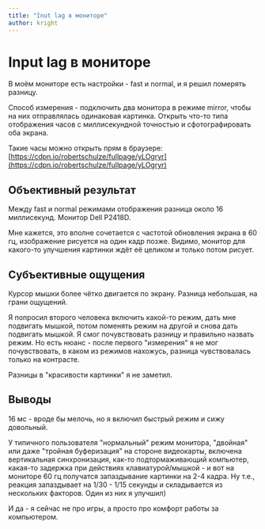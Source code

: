 ```yaml
---
title: "Inut lag в мониторе"
author: kright
---
```

# Input lag в мониторе

В моём мониторе есть настройки - fast и normal, и я решил померять разницу. 

Способ измерения - подключить два монитора в режиме mirror, чтобы на них отправлялась одинаковая картинка. Открыть что-то типа отображения часов с миллисекундной точностью и сфотографировать оба экрана.

Такие часы можно открыть прям в браузере: [https://cdpn.io/robertschulze/fullpage/yLOgryr](https://cdpn.io/robertschulze/fullpage/yLOgryr)

## Объективный результат

Между fast и normal режимами отображения разница около 16 миллисекунд. Монитор Dell P2418D. 

Мне кажется, это вполне сочетается с частотой обновления экрана в 60 гц, изображение рисуется на один кадр позже. Видимо, монитор для какого-то улучшения картинки ждёт её целиком и только потом рисует.

## Субъективные ощущения

Курсор мышки более чётко двигается по экрану. Разница небольшая, на грани ощущений.

Я попросил второго человека включить какой-то режим, дать мне подвигать мышкой, потом поменять режим на другой и снова дать подвигать мышкой. Я смог почувствовать разницу и правильно назвать режим. Но есть нюанс - после первого "измерения" я не мог почувствовать, в каком из режимов нахожусь, разница чувствовалась только на контрасте.

Разницы в "красивости картинки" я не заметил.

## Выводы

16 мс - вроде бы мелочь, но я включил быстрый режим и сижу довольный.

У типичного пользователя "нормальный" режим монитора, "двойная" или даже "тройная буферизация" на стороне видеокарты, включена вертикальная синхронизация, как-то подтормаживающий компьютер, какая-то задержка при действиях клавиатурой/мышкой - и вот на мониторе 60 гц получатся запаздывание картинки на 2-4 кадра. Ну т.е., реакция запаздывает на 1/30 - 1/15 секунды и складывается из нескольких факторов. Один из них я улучшил)

И да - я сейчас не про игры, а просто про комфорт работы за компьютером.